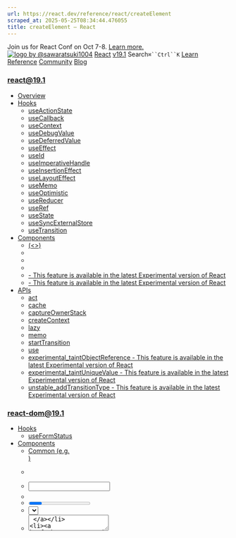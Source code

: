 ```yaml
---
url: https://react.dev/reference/react/createElement
scraped_at: 2025-05-25T08:34:44.476055
title: createElement – React
---
```


Join us for React Conf on Oct 7-8.
[Learn more.](https://conf.react.dev/)
[![logo by @sawaratsuki1004](https://react.dev/_next/image?url=%2Fimages%2Fuwu.png&w=128&q=75)](https://react.dev/)
[React](https://react.dev/)
[v19.1](https://react.dev/versions)
Search`⌘``Ctrl``K`
[Learn](https://react.dev/learn)
[Reference](https://react.dev/reference/react)
[Community](https://react.dev/community)
[Blog](https://react.dev/blog)
[](https://react.dev/community/translations)
[](https://github.com/facebook/react/releases)
### react@19.1
  * [Overview ](https://react.dev/reference/react "Overview")
  * [Hooks ](https://react.dev/reference/react/hooks "Hooks")
    * [useActionState ](https://react.dev/reference/react/useActionState "useActionState")
    * [useCallback ](https://react.dev/reference/react/useCallback "useCallback")
    * [useContext ](https://react.dev/reference/react/useContext "useContext")
    * [useDebugValue ](https://react.dev/reference/react/useDebugValue "useDebugValue")
    * [useDeferredValue ](https://react.dev/reference/react/useDeferredValue "useDeferredValue")
    * [useEffect ](https://react.dev/reference/react/useEffect "useEffect")
    * [useId ](https://react.dev/reference/react/useId "useId")
    * [useImperativeHandle ](https://react.dev/reference/react/useImperativeHandle "useImperativeHandle")
    * [useInsertionEffect ](https://react.dev/reference/react/useInsertionEffect "useInsertionEffect")
    * [useLayoutEffect ](https://react.dev/reference/react/useLayoutEffect "useLayoutEffect")
    * [useMemo ](https://react.dev/reference/react/useMemo "useMemo")
    * [useOptimistic ](https://react.dev/reference/react/useOptimistic "useOptimistic")
    * [useReducer ](https://react.dev/reference/react/useReducer "useReducer")
    * [useRef ](https://react.dev/reference/react/useRef "useRef")
    * [useState ](https://react.dev/reference/react/useState "useState")
    * [useSyncExternalStore ](https://react.dev/reference/react/useSyncExternalStore "useSyncExternalStore")
    * [useTransition ](https://react.dev/reference/react/useTransition "useTransition")
  * [Components ](https://react.dev/reference/react/components "Components")
    * [<Fragment> (<>) ](https://react.dev/reference/react/Fragment "<Fragment> \(<>\)")
    * [<Profiler> ](https://react.dev/reference/react/Profiler "<Profiler>")
    * [<StrictMode> ](https://react.dev/reference/react/StrictMode "<StrictMode>")
    * [<Suspense> ](https://react.dev/reference/react/Suspense "<Suspense>")
    * [<Activity> - This feature is available in the latest Experimental version of React](https://react.dev/reference/react/Activity "<Activity>")
    * [<ViewTransition> - This feature is available in the latest Experimental version of React](https://react.dev/reference/react/ViewTransition "<ViewTransition>")
  * [APIs ](https://react.dev/reference/react/apis "APIs")
    * [act ](https://react.dev/reference/react/act "act")
    * [cache ](https://react.dev/reference/react/cache "cache")
    * [captureOwnerStack ](https://react.dev/reference/react/captureOwnerStack "captureOwnerStack")
    * [createContext ](https://react.dev/reference/react/createContext "createContext")
    * [lazy ](https://react.dev/reference/react/lazy "lazy")
    * [memo ](https://react.dev/reference/react/memo "memo")
    * [startTransition ](https://react.dev/reference/react/startTransition "startTransition")
    * [use ](https://react.dev/reference/react/use "use")
    * [experimental_taintObjectReference  - This feature is available in the latest Experimental version of React](https://react.dev/reference/react/experimental_taintObjectReference "experimental_taintObjectReference")
    * [experimental_taintUniqueValue  - This feature is available in the latest Experimental version of React](https://react.dev/reference/react/experimental_taintUniqueValue "experimental_taintUniqueValue")
    * [unstable_addTransitionType  - This feature is available in the latest Experimental version of React](https://react.dev/reference/react/addTransitionType "unstable_addTransitionType")
### react-dom@19.1
  * [Hooks ](https://react.dev/reference/react-dom/hooks "Hooks")
    * [useFormStatus ](https://react.dev/reference/react-dom/hooks/useFormStatus "useFormStatus")
  * [Components ](https://react.dev/reference/react-dom/components "Components")
    * [Common (e.g. <div>) ](https://react.dev/reference/react-dom/components/common "Common \(e.g. <div>\)")
    * [<form> ](https://react.dev/reference/react-dom/components/form "<form>")
    * [<input> ](https://react.dev/reference/react-dom/components/input "<input>")
    * [<option> ](https://react.dev/reference/react-dom/components/option "<option>")
    * [<progress> ](https://react.dev/reference/react-dom/components/progress "<progress>")
    * [<select> ](https://react.dev/reference/react-dom/components/select "<select>")
    * [<textarea> ](https://react.dev/reference/react-dom/components/textarea "<textarea>")
    * [<link> ](https://react.dev/reference/react-dom/components/link "<link>")
    * [<meta> ](https://react.dev/reference/react-dom/components/meta "<meta>")
    * [<script> ](https://react.dev/reference/react-dom/components/script "<script>")
    * [<style> ](https://react.dev/reference/react-dom/components/style "<style>")
    * [<title> ](https://react.dev/reference/react-dom/components/title "<title>")
  * [APIs ](https://react.dev/reference/react-dom "APIs")
    * [createPortal ](https://react.dev/reference/react-dom/createPortal "createPortal")
    * [flushSync ](https://react.dev/reference/react-dom/flushSync "flushSync")
    * [preconnect ](https://react.dev/reference/react-dom/preconnect "preconnect")
    * [prefetchDNS ](https://react.dev/reference/react-dom/prefetchDNS "prefetchDNS")
    * [preinit ](https://react.dev/reference/react-dom/preinit "preinit")
    * [preinitModule ](https://react.dev/reference/react-dom/preinitModule "preinitModule")
    * [preload ](https://react.dev/reference/react-dom/preload "preload")
    * [preloadModule ](https://react.dev/reference/react-dom/preloadModule "preloadModule")
  * [Client APIs ](https://react.dev/reference/react-dom/client "Client APIs")
    * [createRoot ](https://react.dev/reference/react-dom/client/createRoot "createRoot")
    * [hydrateRoot ](https://react.dev/reference/react-dom/client/hydrateRoot "hydrateRoot")
  * [Server APIs ](https://react.dev/reference/react-dom/server "Server APIs")
    * [renderToPipeableStream ](https://react.dev/reference/react-dom/server/renderToPipeableStream "renderToPipeableStream")
    * [renderToReadableStream ](https://react.dev/reference/react-dom/server/renderToReadableStream "renderToReadableStream")
    * [renderToStaticMarkup ](https://react.dev/reference/react-dom/server/renderToStaticMarkup "renderToStaticMarkup")
    * [renderToString ](https://react.dev/reference/react-dom/server/renderToString "renderToString")
  * [Static APIs ](https://react.dev/reference/react-dom/static "Static APIs")
    * [prerender ](https://react.dev/reference/react-dom/static/prerender "prerender")
    * [prerenderToNodeStream ](https://react.dev/reference/react-dom/static/prerenderToNodeStream "prerenderToNodeStream")
### Rules of React
  * [Overview ](https://react.dev/reference/rules "Overview")
    * [Components and Hooks must be pure ](https://react.dev/reference/rules/components-and-hooks-must-be-pure "Components and Hooks must be pure")
    * [React calls Components and Hooks ](https://react.dev/reference/rules/react-calls-components-and-hooks "React calls Components and Hooks")
    * [Rules of Hooks ](https://react.dev/reference/rules/rules-of-hooks "Rules of Hooks")
### React Server Components
  * [Server Components ](https://react.dev/reference/rsc/server-components "Server Components")
  * [Server Functions ](https://react.dev/reference/rsc/server-functions "Server Functions")
  * [Directives ](https://react.dev/reference/rsc/directives "Directives")
    * ['use client' ](https://react.dev/reference/rsc/use-client "'use client'")
    * ['use server' ](https://react.dev/reference/rsc/use-server "'use server'")
### Legacy APIs
  * [Legacy React APIs ](https://react.dev/reference/react/legacy "Legacy React APIs")
    * [Children ](https://react.dev/reference/react/Children "Children")
    * [cloneElement ](https://react.dev/reference/react/cloneElement "cloneElement")
    * [Component ](https://react.dev/reference/react/Component "Component")
    * [createElement ](https://react.dev/reference/react/createElement "createElement")
    * [createRef ](https://react.dev/reference/react/createRef "createRef")
    * [forwardRef ](https://react.dev/reference/react/forwardRef "forwardRef")
    * [isValidElement ](https://react.dev/reference/react/isValidElement "isValidElement")
    * [PureComponent ](https://react.dev/reference/react/PureComponent "PureComponent")


Is this page useful?
[API Reference](https://react.dev/reference/react)
[Legacy React APIs](https://react.dev/reference/react/legacy)
# createElement[](https://react.dev/reference/react/createElement#undefined "Link for this heading")
`createElement` lets you create a React element. It serves as an alternative to writing [JSX.](https://react.dev/learn/writing-markup-with-jsx)
```

const element = createElement(type, props, ...children)

```

  * [Reference ](https://react.dev/reference/react/createElement#reference)
    * [`createElement(type, props, ...children)` ](https://react.dev/reference/react/createElement#createelement)
  * [Usage ](https://react.dev/reference/react/createElement#usage)
    * [Creating an element without JSX ](https://react.dev/reference/react/createElement#creating-an-element-without-jsx)


## Reference [](https://react.dev/reference/react/createElement#reference "Link for Reference ")
### `createElement(type, props, ...children)` [](https://react.dev/reference/react/createElement#createelement "Link for this heading")
Call `createElement` to create a React element with the given `type`, `props`, and `children`.
```

import { createElement } from 'react';
function Greeting({ name }) {
 return createElement(
  'h1',
  { className: 'greeting' },
  'Hello'
 );
}

```

[See more examples below.](https://react.dev/reference/react/createElement#usage)
#### Parameters [](https://react.dev/reference/react/createElement#parameters "Link for Parameters ")
  * `type`: The `type` argument must be a valid React component type. For example, it could be a tag name string (such as `'div'` or `'span'`), or a React component (a function, a class, or a special component like [`Fragment`](https://react.dev/reference/react/Fragment)).
  * `props`: The `props` argument must either be an object or `null`. If you pass `null`, it will be treated the same as an empty object. React will create an element with props matching the `props` you have passed. Note that `ref` and `key` from your `props` object are special and will _not_ be available as `element.props.ref` and `element.props.key` on the returned `element`. They will be available as `element.ref` and `element.key`.
  * **optional** `...children`: Zero or more child nodes. They can be any React nodes, including React elements, strings, numbers, [portals](https://react.dev/reference/react-dom/createPortal), empty nodes (`null`, `undefined`, `true`, and `false`), and arrays of React nodes.


#### Returns [](https://react.dev/reference/react/createElement#returns "Link for Returns ")
`createElement` returns a React element object with a few properties:
  * `type`: The `type` you have passed.
  * `props`: The `props` you have passed except for `ref` and `key`.
  * `ref`: The `ref` you have passed. If missing, `null`.
  * `key`: The `key` you have passed, coerced to a string. If missing, `null`.


Usually, you’ll return the element from your component or make it a child of another element. Although you may read the element’s properties, it’s best to treat every element as opaque after it’s created, and only render it.
#### Caveats [](https://react.dev/reference/react/createElement#caveats "Link for Caveats ")
  * You must **treat React elements and their props as[immutable](https://en.wikipedia.org/wiki/Immutable_object)** and never change their contents after creation. In development, React will [freeze](https://developer.mozilla.org/en-US/docs/Web/JavaScript/Reference/Global_Objects/Object/freeze) the returned element and its `props` property shallowly to enforce this.
  * When you use JSX, **you must start a tag with a capital letter to render your own custom component.** In other words, `<Something />` is equivalent to `createElement(Something)`, but `<something />` (lowercase) is equivalent to `createElement('something')` (note it’s a string, so it will be treated as a built-in HTML tag).
  * You should only **pass children as multiple arguments to`createElement` if they are all statically known,** like `createElement('h1', {}, child1, child2, child3)`. If your children are dynamic, pass the entire array as the third argument: `createElement('ul', {}, listItems)`. This ensures that React will [warn you about missing `key`s](https://react.dev/learn/rendering-lists#keeping-list-items-in-order-with-key) for any dynamic lists. For static lists this is not necessary because they never reorder.


## Usage [](https://react.dev/reference/react/createElement#usage "Link for Usage ")
### Creating an element without JSX [](https://react.dev/reference/react/createElement#creating-an-element-without-jsx "Link for Creating an element without JSX ")
If you don’t like [JSX](https://react.dev/learn/writing-markup-with-jsx) or can’t use it in your project, you can use `createElement` as an alternative.
To create an element without JSX, call `createElement` with some type, props, and children:
```

import { createElement } from 'react';
function Greeting({ name }) {
 return createElement(
  'h1',
  { className: 'greeting' },
  'Hello ',
  createElement('i', null, name),
  '. Welcome!'
 );
}

```

The children are optional, and you can pass as many as you need (the example above has three children). This code will display a `<h1>` header with a greeting. For comparison, here is the same example rewritten with JSX:
```

function Greeting({ name }) {
 return (
  <h1 className="greeting">
   Hello <i>{name}</i>. Welcome!
  </h1>
 );
}

```

To render your own React component, pass a function like `Greeting` as the type instead of a string like `'h1'`:
```

export default function App() {
 return createElement(Greeting, { name: 'Taylor' });
}

```

With JSX, it would look like this:
```

export default function App() {
 return <Greeting name="Taylor" />;
}

```

Here is a complete example written with `createElement`:
App.js
App.js
Download ResetFork
```
import { createElement } from 'react';
function Greeting({ name }) {
 return createElement(
  'h1',
  { className: 'greeting' },
  'Hello ',
  createElement('i', null, name),
  '. Welcome!'
 );
}
export default function App() {
 return createElement(
  Greeting,
  { name: 'Taylor' }
 );
}

```

Show more
And here is the same example written using JSX:
App.js
App.js
Download ResetFork
```
function Greeting({ name }) {
 return (
  <h1 className="greeting">
   Hello <i>{name}</i>. Welcome!
  </h1>
 );
}
export default function App() {
 return <Greeting name="Taylor" />;
}

```

Both coding styles are fine, so you can use whichever one you prefer for your project. The main benefit of using JSX compared to `createElement` is that it’s easy to see which closing tag corresponds to which opening tag.
##### Deep Dive
#### What is a React element, exactly? [](https://react.dev/reference/react/createElement#what-is-a-react-element-exactly "Link for What is a React element, exactly? ")
Show Details
An element is a lightweight description of a piece of the user interface. For example, both `<Greeting name="Taylor" />` and `createElement(Greeting, { name: 'Taylor' })` produce an object like this:
```

// Slightly simplified
{
 type: Greeting,
 props: {
  name: 'Taylor'
 },
 key: null,
 ref: null,
}

```

**Note that creating this object does not render the`Greeting` component or create any DOM elements.**
A React element is more like a description—an instruction for React to later render the `Greeting` component. By returning this object from your `App` component, you tell React what to do next.
Creating elements is extremely cheap so you don’t need to try to optimize or avoid it.
[PreviousComponent](https://react.dev/reference/react/Component)[NextcreateRef](https://react.dev/reference/react/createRef)
[](https://opensource.fb.com/)
Copyright © Meta Platforms, Inc
no uwu plz
uwu?
Logo by[@sawaratsuki1004](https://twitter.com/sawaratsuki1004)
[Learn React](https://react.dev/learn)
[Quick Start](https://react.dev/learn)
[Installation](https://react.dev/learn/installation)
[Describing the UI](https://react.dev/learn/describing-the-ui)
[Adding Interactivity](https://react.dev/learn/adding-interactivity)
[Managing State](https://react.dev/learn/managing-state)
[Escape Hatches](https://react.dev/learn/escape-hatches)
[API Reference](https://react.dev/reference/react)
[React APIs](https://react.dev/reference/react)
[React DOM APIs](https://react.dev/reference/react-dom)
[Community](https://react.dev/community)
[Code of Conduct](https://github.com/facebook/react/blob/main/CODE_OF_CONDUCT.md)
[Meet the Team](https://react.dev/community/team)
[Docs Contributors](https://react.dev/community/docs-contributors)
[Acknowledgements](https://react.dev/community/acknowledgements)
More
[Blog](https://react.dev/blog)
[React Native](https://reactnative.dev/)
[Privacy](https://opensource.facebook.com/legal/privacy)
[Terms](https://opensource.fb.com/legal/terms/)
[](https://www.facebook.com/react)[](https://twitter.com/reactjs)[](https://bsky.app/profile/react.dev)[](https://github.com/facebook/react)
## On this page
  * [Overview](https://react.dev/reference/react/createElement)
  * [Reference ](https://react.dev/reference/react/createElement#reference)
  * [`createElement(type, props, ...children)` ](https://react.dev/reference/react/createElement#createelement)
  * [Usage ](https://react.dev/reference/react/createElement#usage)
  * [Creating an element without JSX ](https://react.dev/reference/react/createElement#creating-an-element-without-jsx)



